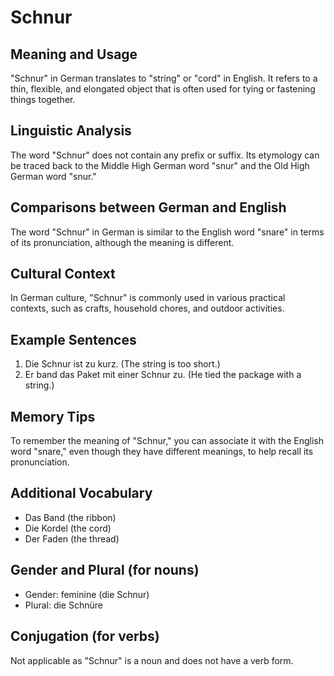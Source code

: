 # Schnur
## Meaning and Usage
"Schnur" in German translates to "string" or "cord" in English. It refers to a thin, flexible, and elongated object that is often used for tying or fastening things together.

## Linguistic Analysis
The word "Schnur" does not contain any prefix or suffix. Its etymology can be traced back to the Middle High German word "snur" and the Old High German word "snur." 

## Comparisons between German and English
The word "Schnur" in German is similar to the English word "snare" in terms of its pronunciation, although the meaning is different.

## Cultural Context
In German culture, "Schnur" is commonly used in various practical contexts, such as crafts, household chores, and outdoor activities.

## Example Sentences
1. Die Schnur ist zu kurz. (The string is too short.)
2. Er band das Paket mit einer Schnur zu. (He tied the package with a string.)

## Memory Tips
To remember the meaning of "Schnur," you can associate it with the English word "snare," even though they have different meanings, to help recall its pronunciation.

## Additional Vocabulary
- Das Band (the ribbon)
- Die Kordel (the cord)
- Der Faden (the thread)

## Gender and Plural (for nouns)
- Gender: feminine (die Schnur)
- Plural: die Schnüre

## Conjugation (for verbs)
Not applicable as "Schnur" is a noun and does not have a verb form.